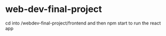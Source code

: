 # web-dev-final-project
cd into /webdev-final-project/frontend and then npm start to run the react app
